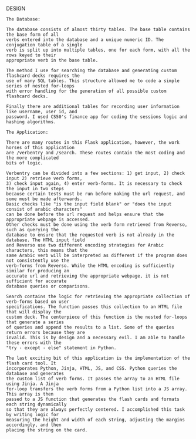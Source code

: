 DESIGN

    The Database:
    
    The database consists of almost thirty tables. The base table contains the base form of all 
    verbs entered into the database and a unique numeric ID. The conjugation table of a single
    verb is split up into multiple tables, one for each form, with all the rows keyed to their 
    appropriate verb in the base table. 
    
    The method I use for searching the database and generating custom flashcard decks requires the
    use of many SQL tables. This structure allowed me to code a simple series of nested for-loops
    with error handling for the generation of all possible custom flashcard decks.
    
    Finally there are additional tables for recording user information like username, user id, and
    password. I used CS50's finance app for coding the sessions logic and hashing algorithms.
    
    The Application:
    
    There are many routes in this Flask application, however, the work horses of this application
    are /verbentry and /search. These routes contain the most coding and the more complicated
    bits of logic. 
    
    Verbentry can be divided into a few sections: 1) get input, 2) check input 2) retrieve verb forms,
    3) check input again, 4) enter verb-forms. It is necessary to check the input in two steps
    because certain tests must be run before making the url request, and some must be made afterwards.
    Basic checks like "is the input field blank" or "does the input consist of arabic characters"
    can be done before the url request and helps ensure that the appropriate webpage is accessed.
    Other checks must be done using the verb form retrieved from Reverso, such as querying the 
    database to ensure that the requested verb is not already in the database. The HTML input field
    and Reverso use two different encoding strategies for Arabic characters, this means that the 
    same Arabic verb will be interpreted as different if the program does not consistently use the
    verb-forms from Reverso. While the HTML encoding is sufficiently similar for producing an
    accurate url and retrieving the appropriate webpage, it is not sufficient for accurate 
    database queries or comparisons.
    
    Search contains the logic for retrieving the appropriate collection of verb-forms based on user
    specifications. The function passes this collection to an HTML file that will display the 
    custom deck. The centerpiece of this function is the nested for-loops that generate a series 
    of queries and append the results to a list. Some of the queries return errors because they are 
    invalid. This is by design and a necessary evil. I am able to handle these errors with the 
    "try - except - else" statement in Python.
    
    The last exciting bit of this application is the implementation of the flash card tool. It
    incorporates Python, Jinja, HTML, JS, and CSS. Python queries the database and generates 
    the custom list of verb forms. It passes the array to an HTML file using Jinja. A Jinja
    for-loop transfers the verb forms from a Python list into a JS array. This array is then
    passed to a JS function that generates the flash cards and formats each string dynamically
    so that they are always perfectly centered. I accomplished this task by writing logic for
    measuring the height and width of each string, adjusting the margins accordingly, and then
    placing the string on the card.
    
    